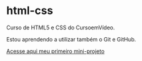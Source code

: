 # html-css
 Curso de HTML5 e CSS do CursoemVídeo.

 Estou aprendendo a utilizar também o Git e GitHub.

 <a href="https://augustomoraes07.github.io/html-css/Desafios/d010/android.html">Acesse aqui meu primeiro mini-projeto</a>
